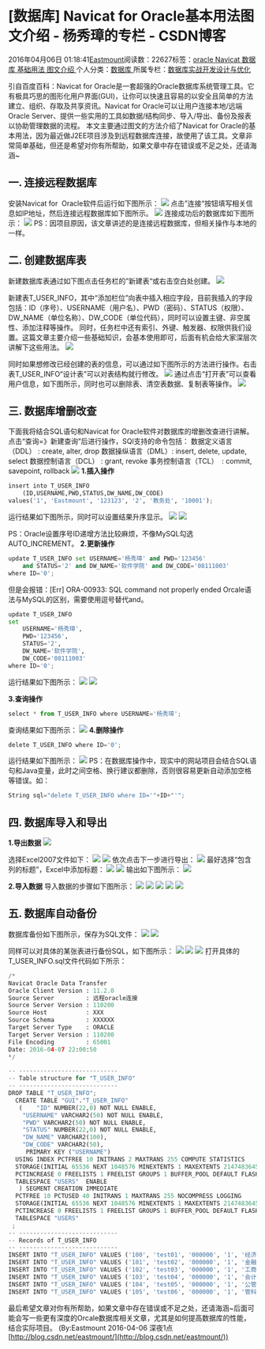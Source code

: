 
# [数据库] Navicat for Oracle基本用法图文介绍 - 杨秀璋的专栏 - CSDN博客

2016年04月06日 01:18:41[Eastmount](https://me.csdn.net/Eastmount)阅读数：22627标签：[oracle																](https://so.csdn.net/so/search/s.do?q=oracle&t=blog)[Navicat																](https://so.csdn.net/so/search/s.do?q=Navicat&t=blog)[数据库																](https://so.csdn.net/so/search/s.do?q=数据库&t=blog)[基础用法																](https://so.csdn.net/so/search/s.do?q=基础用法&t=blog)[图文介绍																](https://so.csdn.net/so/search/s.do?q=图文介绍&t=blog)[
							](https://so.csdn.net/so/search/s.do?q=基础用法&t=blog)[
																					](https://so.csdn.net/so/search/s.do?q=数据库&t=blog)个人分类：[数据库																](https://blog.csdn.net/Eastmount/article/category/6071839)
[
																					](https://so.csdn.net/so/search/s.do?q=数据库&t=blog)所属专栏：[数据库实战开发设计与优化](https://blog.csdn.net/column/details/14842.html)[
							](https://so.csdn.net/so/search/s.do?q=数据库&t=blog)
[
																	](https://so.csdn.net/so/search/s.do?q=Navicat&t=blog)
[
				](https://so.csdn.net/so/search/s.do?q=oracle&t=blog)
[
			](https://so.csdn.net/so/search/s.do?q=oracle&t=blog)

引自百度百科：Navicat for Oracle是一套超强的Oracle数据库系统管理工具。它有极具巧思的图形化用户界面(GUI)，让你可以快速且容易的以安全且简单的方法建立、组织、存取及共享资讯。Navicat
 for Oracle可以让用户连接本地/远端Oracle Server、提供一些实用的工具如数据/结构同步、导入/导出、备份及报表以协助管理数据的流程。
本文主要通过图文的方法介绍了Navicat for Oracle的基本用法，因为最近做J2EE项目涉及到远程数据库连接，故使用了该工具。文章非常简单基础，但还是希望对你有所帮助，如果文章中存在错误或不足之处，还请海涵~

## 一. 连接远程数据库
安装Navicat for  Oracle软件后运行如下图所示：
![](https://img-blog.csdn.net/20160405044539537)
点击”连接“按钮填写相关信息如IP地址，然后连接远程数据库如下图所示。
![](https://img-blog.csdn.net/20160405045207320)
连接成功后的数据库如下图所示：
![](https://img-blog.csdn.net/20160405050055324)
PS：因项目原因，该文章讲述的是连接远程数据库，但相关操作与本地的一样。

## 二. 创建数据库表
新建数据库表通过如下图点击任务栏的”新建表“或右击空白处创建。
![](https://img-blog.csdn.net/20160405132415425)

新建表T_USER_INFO，其中“添加栏位”向表中插入相应字段，目前我插入的字段包括：ID（序号）、USERNAME（用户名）、PWD（密码）、STATUS（权限）、DW_NAME（单位名称）、DW_CODE（单位代码），同时可以设置主键、非空属性、添加注释等操作。
同时，任务栏中还有索引、外键、触发器、权限供我们设置。这篇文章主要介绍一些基础知识，会基本使用即可，后面有机会给大家深层次讲解下这些用法。
![](https://img-blog.csdn.net/20160405133736696)

同时如果想修改已经创建的表的信息，可以通过如下图所示的方法进行操作。右击表T_USER_INFO“设计表”可以对表结构就行修改。
![](https://img-blog.csdn.net/20160405140824396)
通过点击“打开表”可以查看用户信息，如下图所示，同时也可以删除表、清空表数据、复制表等操作。
![](https://img-blog.csdn.net/20160405143955377)


## 三. 数据库增删改查
下面我将结合SQL语句和Navicat for Oracle软件对数据库的增删改查进行讲解。点击“查询=》新建查询”后进行操作，SQl支持的命令包括：
数据定义语言（DDL） : create, alter, drop
数据操纵语言（DML）: insert, delete, update, select
数据控制语言（DCL） : grant, revoke
事务控制语言（TCL）  : commit, savepoint, rollback
![](https://img-blog.csdn.net/20160405151546047)
**1.插入操作**
```python
insert into T_USER_INFO 
	(ID,USERNAME,PWD,STATUS,DW_NAME,DW_CODE)
values('1', 'Eastmount', '123123', '2', '教务处', '10001');
```
运行结果如下图所示，同时可以设置结果升序显示。
![](https://img-blog.csdn.net/20160405154218104)
![](https://img-blog.csdn.net/20160405154948451)

PS：Oracle设置序号ID递增方法比较麻烦，不像MySQL勾选AUTO_INCREMENT。
**2.更新操作**
```python
update T_USER_INFO set USERNAME='杨秀璋' and PWD='123456'
	and STATUS='2' and DW_NAME='软件学院' and DW_CODE='08111003'
where ID='0';
```
但是会报错：[Err] ORA-00933: SQL command not properly ended
Orcale语法与MySQL的区别，需要使用逗号替代and。
```python
update T_USER_INFO 
set 
	USERNAME='杨秀璋',
	PWD='123456',
	STATUS='2',
	DW_NAME='软件学院',
	DW_CODE='08111003'
where ID='0';
```
运行结果如下图所示：
![](https://img-blog.csdn.net/20160405161124193)
![](https://img-blog.csdn.net/20160405161011443)

**3.查询操作**
```python
select * from T_USER_INFO where USERNAME='杨秀璋';
```
查询结果如下图所示：
![](https://img-blog.csdn.net/20160405161703914)
**4.删除操作**
```python
delete T_USER_INFO where ID='0';
```
运行结果如下图所示：
![](https://img-blog.csdn.net/20160405161910150)
PS：在数据库操作中，现实中的网站项目会结合SQL语句和Java变量，此时之间空格、换行建议都删除，否则很容易更新自动添加空格等错误。如：
```python
String sql="delete T_USER_INFO where ID='"+ID+"'";
```


## 四. 数据库导入和导出
**1.导出数据**
![](https://img-blog.csdn.net/20160405162636731)

选择Excel2007文件如下：
![](https://img-blog.csdn.net/20160405162905903)
![](https://img-blog.csdn.net/20160405163116654)
依次点击下一步进行导出：
![](https://img-blog.csdn.net/20160405163843376)
最好选择“包含列的标题”，Excel中添加标题：
![](https://img-blog.csdn.net/20160405163908470)
![](https://img-blog.csdn.net/20160405163931595)
输出如下图所示：
![](https://img-blog.csdn.net/20160405164202737)


**2.导入数据**
导入数据的步骤如下图所示：
![](https://img-blog.csdn.net/20160406010617731)
![](https://img-blog.csdn.net/20160406010643309)
![](https://img-blog.csdn.net/20160406010703731)
![](https://img-blog.csdn.net/20160406010729216)
![](https://img-blog.csdn.net/20160406010750794)



## 五. 数据库自动备份

数据库备份如下图所示，保存为SQL文件：
![](https://img-blog.csdn.net/20160406011507734)
![](https://img-blog.csdn.net/20160406011535344)

同样可以对具体的某张表进行备份SQL，如下图所示：
![](https://img-blog.csdn.net/20160407220351143)
![](https://img-blog.csdn.net/20160407220426457)
![](https://img-blog.csdn.net/20160407220449676)
打开具体的T_USER_INFO.sql文件代码如下所示：
```python
/*
Navicat Oracle Data Transfer
Oracle Client Version : 11.2.0
Source Server         : 远程oracle连接
Source Server Version : 110200
Source Host           : XXX
Source Schema         : XXXXXX
Target Server Type    : ORACLE
Target Server Version : 110200
File Encoding         : 65001
Date: 2016-04-07 22:00:50
*/

-- ----------------------------
-- Table structure for "T_USER_INFO"
-- ----------------------------
DROP TABLE "T_USER_INFO";
  CREATE TABLE "GUI"."T_USER_INFO" 
   (	"ID" NUMBER(22,0) NOT NULL ENABLE, 
	"USERNAME" VARCHAR2(50) NOT NULL ENABLE, 
	"PWD" VARCHAR2(50) NOT NULL ENABLE, 
	"STATUS" NUMBER(22,0) NOT NULL ENABLE, 
	"DW_NAME" VARCHAR2(100), 
	"DW_CODE" VARCHAR2(50), 
	 PRIMARY KEY ("USERNAME")
  USING INDEX PCTFREE 10 INITRANS 2 MAXTRANS 255 COMPUTE STATISTICS 
  STORAGE(INITIAL 65536 NEXT 1048576 MINEXTENTS 1 MAXEXTENTS 2147483645
  PCTINCREASE 0 FREELISTS 1 FREELIST GROUPS 1 BUFFER_POOL DEFAULT FLASH_CACHE DEFAULT CELL_FLASH_CACHE DEFAULT)
  TABLESPACE "USERS"  ENABLE
   ) SEGMENT CREATION IMMEDIATE 
  PCTFREE 10 PCTUSED 40 INITRANS 1 MAXTRANS 255 NOCOMPRESS LOGGING
  STORAGE(INITIAL 65536 NEXT 1048576 MINEXTENTS 1 MAXEXTENTS 2147483645
  PCTINCREASE 0 FREELISTS 1 FREELIST GROUPS 1 BUFFER_POOL DEFAULT FLASH_CACHE DEFAULT CELL_FLASH_CACHE DEFAULT)
  TABLESPACE "USERS" 
 ;
-- ----------------------------
-- Records of T_USER_INFO
-- ----------------------------
INSERT INTO "T_USER_INFO" VALUES ('100', 'test01', '000000', '1', '经济学院', '3001');
INSERT INTO "T_USER_INFO" VALUES ('101', 'test02', '000000', '1', '金融学院', '3002');
INSERT INTO "T_USER_INFO" VALUES ('102', 'test03', '000000', '1', '工商学院', '3003');
INSERT INTO "T_USER_INFO" VALUES ('103', 'test04', '000000', '1', '会计学院', '3004');
INSERT INTO "T_USER_INFO" VALUES ('104', 'test05', '000000', '1', '公管学院', '3005');
INSERT INTO "T_USER_INFO" VALUES ('105', 'test06', '000000', '1', '管科学院', '3006');
```

最后希望文章对你有所帮助，如果文章中存在错误或不足之处，还请海涵~后面可能会写一些更有深度的Orcale数据库相关文章，尤其是如何提高数据库的性能，结合实际项目。
(By:Eastmount 2016-04-06 深夜1点[http://blog.csdn.net/eastmount/](http://blog.csdn.net/eastmount/))


